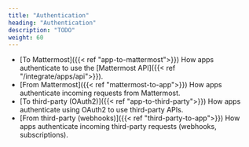 ```yaml
---
title: "Authentication"
heading: "Authentication"
description: "TODO"
weight: 60
---
```



- [To Mattermost]({{< ref "app-to-mattermost">}})  How apps authenticate to use the [Mattermost API]({{< ref "/integrate/apps/api">}}).
- [From Mattermost]({{< ref "mattermost-to-app">}})  How apps authenticate incoming requests from Mattermost.
- [To third-party (OAuth2)]({{< ref "app-to-third-party">}})  How apps authenticate using OAuth2 to use third-party APIs.
- [From third-party (webhooks)]({{< ref "third-party-to-app">}})  How apps authenticate incoming third-party requests (webhooks, subscriptions).
